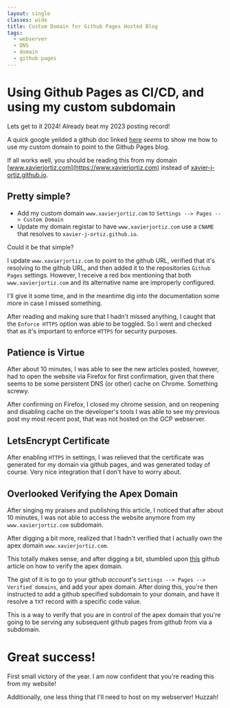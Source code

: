 ```yaml
---
layout: single
classes: wide
title: Custom Domain for Github Pages Hosted Blog
tags:
  - webserver
  - DNS
  - domain
  - github pages
---
```


# Using Github Pages as CI/CD, and using my custom subdomain

Lets get to it 2024! Already beat my 2023 posting record!

A quick google yeilded a github doc linked [here](https://docs.github.com/en/pages/configuring-a-custom-domain-for-your-github-pages-site/managing-a-custom-domain-for-your-github-pages-site) _seems_ to show me how to use my custom domain to point to the Github Pages blog.

If all works well, you should be reading this from my domain [www.xavierjortiz.com](https://www.xavierjortiz.com) instead of [xavier-j-ortiz.github.io](https://xavier-j-ortiz.github.io).

## Pretty simple?

* Add my custom domain `www.xavierjortiz.com` to `Settings --> Pages --> Custom Domain`
* Update my domain registar to have `www.xavierjortiz.com` use a `CNAME` that resolves to `xavier-j-ortiz.github.io`.

Could it be that simple?

I update `www.xavierjortiz.com` to point to the github URL, verified that it's resolving to the github URL, and then added it to the repositories `Github Pages` settings. However, I receive a red box mentioning that both `www.xavierjortiz.com` and its alternative name are improperly configured.

I'll give it some time, and in the meantime dig into the documentation some more in case I missed something.

After reading and making sure that I hadn't missed anything, I caught that the `Enforce HTTPS` option was able to be toggled. So I went and checked that as it's important to enforce `HTTPS` for security purposes.

## Patience is Virtue

After about 10 minutes, I was able to see the new articles posted, however, had to open the website via Firefox for first confirmation, given that there seems to be some persistent DNS (or other) cache on Chrome. Something screwy.

After confirming on Firefox, I closed my chrome session, and on reopening and disabling cache on the developer's tools I was able to see my previous post my most recent post, that was not hosted on the GCP webserver.

## LetsEncrypt Certificate
After enabling `HTTPS` in settings, I was relieved that the certificate was generated for my domain via github pages, and was generated today of course. Very nice integration that I don't have to worry about.

## Overlooked Verifying the Apex Domain
After singing my praises and publishing this article, I noticed that after about 10 minutes, I was not able to access the website anymore from my `www.xavierjortiz.com` subdomain.

After digging a bit more, realized that I hadn't verified that I actually _own_ the apex domain `www.xavierjortiz.com`.

This totally makes sense, and after digging a bit, stumbled upon [this](https://docs.github.com/en/pages/configuring-a-custom-domain-for-your-github-pages-site/verifying-your-custom-domain-for-github-pages) github article on how to verify the apex domain.

The gist of it is to go to your github _account's_ `Settings --> Pages --> Verified domains`, and add your apex domain. After doing this, you're then instructed to add a github specified subdomain to your domain, and have it resolve a `TXT` record with a specific code value.

This is a way to verify that you are in control of the apex domain that you're going to be serving any subsequent github pages from github from via a subdomain.

# Great success!

First small victory of the year. I am now confident that you're reading this from my website!

Additionally, one less thing that I'll need to host on my webserver! Huzzah!
